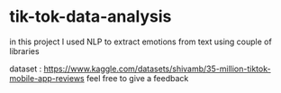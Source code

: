 # tik-tok-data-analysis
in this project I used NLP to extract emotions from text using couple of libraries 

dataset : https://www.kaggle.com/datasets/shivamb/35-million-tiktok-mobile-app-reviews
feel free to give a feedback
